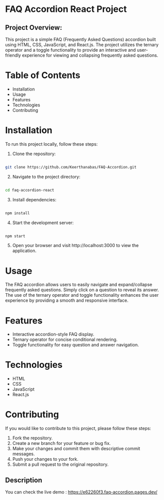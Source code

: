 # FAQ Accordion React Project

 ## Project  Overview:

This project is a simple FAQ (Frequently Asked Questions) accordion built using HTML, CSS, JavaScript, and React.js. The project utilizes the ternary operator and a toggle functionality to provide an interactive and user-friendly experience for viewing and collapsing frequently asked questions.

# Table of Contents
- Installation
- Usage
- Features
- Technologies
- Contributing

# Installation

To run this project locally, follow these steps:

1. Clone the repository:

```bash

git clone https://github.com/Keerthanabas/FAQ-Accordion.git

```

2. Navigate to the project directory:

```bash

cd faq-accordion-react

```

3. Install dependencies:

```bash

npm install

```

4. Start the development server:

```bash

npm start

```

5. Open your browser and visit http://localhost:3000 to view the application.

# Usage
The FAQ accordion allows users to easily navigate and expand/collapse frequently asked questions. Simply click on a question to reveal its answer. The use of the ternary operator and toggle functionality enhances the user experience by providing a smooth and responsive interface.

# Features
- Interactive accordion-style FAQ display.
- Ternary operator for concise conditional rendering.
- Toggle functionality for easy question and answer navigation.

# Technologies
- HTML
- CSS
- JavaScript
- React.js

# Contributing
If you would like to contribute to this project, please follow these steps:

1. Fork the repository.
2. Create a new branch for your feature or bug fix.
3. Make your changes and commit them with descriptive commit messages.
4. Push your changes to your fork.
5. Submit a pull request to the original repository.

## Description

   You can check the live demo : https://e62260f3.faq-accordion.pages.dev/